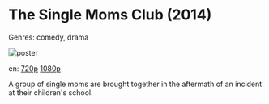 # The Single Moms Club (2014)

Genres: comedy, drama

![poster](http://image.tmdb.org/t/p/w500/6uiyJMMGPlKfCxft3QkzRN7h8fn.jpg)

en:
  [720p](magnet:?xt=urn:btih:F7AB130ABE12EDABF8E4B1D97B4DCAC43322E6E1&tr=udp://glotorrents.pw:6969/announce&tr=udp://tracker.opentrackr.org:1337/announce&tr=udp://torrent.gresille.org:80/announce&tr=udp://tracker.openbittorrent.com:80&tr=udp://tracker.coppersurfer.tk:6969&tr=udp://tracker.leechers-paradise.org:6969&tr=udp://p4p.arenabg.ch:1337&tr=udp://tracker.internetwarriors.net:1337)
  [1080p](magnet:?xt=urn:btih:3263FDCCEE29008E33A5DD197E24BF4D0C9C94E3&tr=udp://glotorrents.pw:6969/announce&tr=udp://tracker.opentrackr.org:1337/announce&tr=udp://torrent.gresille.org:80/announce&tr=udp://tracker.openbittorrent.com:80&tr=udp://tracker.coppersurfer.tk:6969&tr=udp://tracker.leechers-paradise.org:6969&tr=udp://p4p.arenabg.ch:1337&tr=udp://tracker.internetwarriors.net:1337)
  


A group of single moms are brought together in the aftermath of an incident at their children's school.